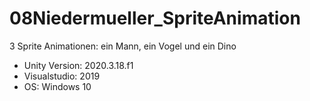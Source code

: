 # 08Niedermueller_SpriteAnimation
3 Sprite Animationen: ein Mann, ein Vogel und ein Dino

+ Unity Version: 2020.3.18.f1
+ Visualstudio: 2019
+ OS: Windows 10
